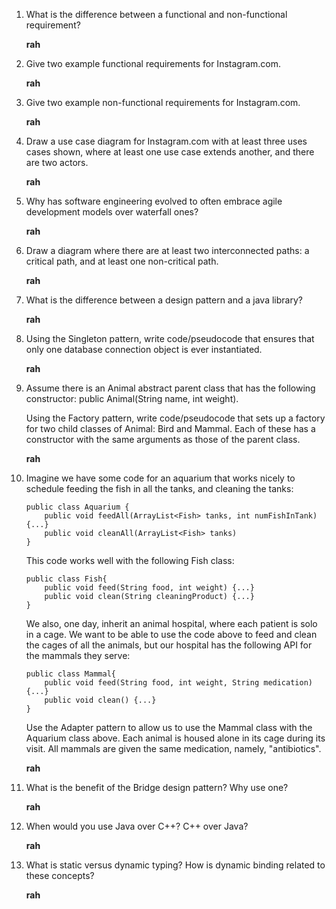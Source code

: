 1. What is the difference between a functional and non-functional requirement?

    **rah**

2. Give two example functional requirements for Instagram.com.

    **rah**

3. Give two example non-functional requirements for Instagram.com.

    **rah**

4. Draw a use case diagram for Instagram.com with at least three uses cases shown, where at least one use case extends another, and there are two actors.

    **rah**

5. Why has software engineering evolved to often embrace agile development models over waterfall ones?

    **rah**

6. Draw a diagram where there are at least two interconnected paths: a critical path, and at least one non-critical path.

    **rah**

7. What is the difference between a design pattern and a java library?

    **rah**

8. Using the Singleton pattern, write code/pseudocode that ensures that only one database connection object is ever instantiated.

    **rah**

9. Assume there is an Animal abstract parent class that has the following constructor: public Animal(String name, int weight).

    Using the Factory pattern, write code/pseudocode that sets up a factory for two child classes of Animal: Bird and Mammal. Each of these has a constructor with the same arguments as those of the parent class.

    **rah**

10. Imagine we have some code for an aquarium that works nicely to schedule feeding the fish in all the tanks, and cleaning the tanks:

    ````
    public class Aquarium {
        public void feedAll(ArrayList<Fish> tanks, int numFishInTank) {...}
        public void cleanAll(ArrayList<Fish> tanks)
    }
    ````
    This code works well with the following Fish class:
    ````
    public class Fish{
        public void feed(String food, int weight) {...}
        public void clean(String cleaningProduct) {...}
    }
    ````
    We also, one day, inherit an animal hospital, where each patient is solo in a cage. We want to be able to use the code above to feed and clean the cages of all the animals, but our hospital has the following API for the mammals they serve:

    ````
    public class Mammal{
        public void feed(String food, int weight, String medication) {...}
        public void clean() {...}
    }
    ````
    Use the Adapter pattern to allow us to use the Mammal class with the Aquarium class above. Each animal is housed alone in its cage during its visit. All mammals are given the same medication, namely, "antibiotics".

    **rah**

11. What is the benefit of the Bridge design pattern? Why use one?

    **rah**

12. When would you use Java over C++? C++ over Java?

    **rah**

13. What is static versus dynamic typing? How is dynamic binding related to these concepts?

    **rah**
